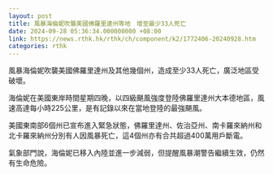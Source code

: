 ```yaml
---
layout: post
title: 風暴海倫妮吹襲美國佛羅里達州等地　增至最少33人死亡
date: 2024-09-28 05:36:34.000000000 +08:00
link: https://news.rthk.hk/rthk/ch/component/k2/1772406-20240928.htm
categories: rthk
---
```


風暴海倫妮吹襲美國佛羅里達州及其他幾個州，造成至少33人死亡，廣泛地區受破壞。

海倫妮在美國東岸時間星期四晚，以四級颶風強度登陸佛羅里達州大本德地區，風速高達每小時225公里，是有記錄以來在當地登陸的最強颶風。

美國東南部6個州已宣布進入緊急狀態，佛羅里達州、佐治亞州、南卡羅來納州和北卡羅來納州分別有人因風暴死亡，這4個州亦有合共超過400萬用戶斷電。

氣象部門說，海倫妮已移入內陸並進一步減弱，但提醒風暴潮警告繼續生效，仍然有生命危險。
